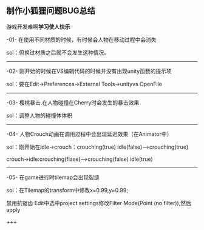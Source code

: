 ## **制作小狐狸问题BUG总结**

~~游戏开发难啊~~**学习使人快乐**

-01-   在使用不同材质的时候，有时候会人物在移动过程中会消失

sol：但换过材质之后就不会发生这种情况。

---



-02-  刚开始的时候在VS编辑代码的时候并没有出现unity函数的提示项

sol：要在Edit->Preferences->External Tools->unityvs OpenFile

---



-03-  樱桃暴击.在人物碰撞在Cherry时会发生的暴击效果

sol：调整人物的碰撞体体积

---

-04-  人物Crouch动画在调用过程中会出现延迟效果（在Animator中）

sol：刚开始在idle->crouch：crouching(true)  idle(false)—>crouching(true)  

crouch->idle:crouching(flase)—>crouching(false)  idle(true)

---

-05-  在game进行时tilemap会出现裂缝

sol：在Tilemap的transform中修改x=0.99,y=0.99;

禁用抗锯齿     Edit中选中project settings修改Filter Mode(Point (no filter)),然后apply

+++















